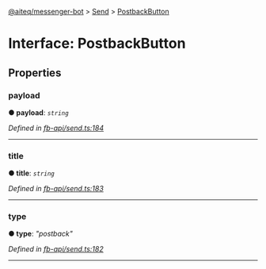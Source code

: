 [@aiteq/messenger-bot](../README.md) > [Send](../modules/send.md) > [PostbackButton](../interfaces/send.postbackbutton.md)



# Interface: PostbackButton


## Properties
<a id="payload"></a>

###  payload

**●  payload**:  *`string`* 

*Defined in [fb-api/send.ts:184](https://github.com/aiteq/messenger-bot/blob/a540dbb/src/fb-api/send.ts#L184)*





___

<a id="title"></a>

###  title

**●  title**:  *`string`* 

*Defined in [fb-api/send.ts:183](https://github.com/aiteq/messenger-bot/blob/a540dbb/src/fb-api/send.ts#L183)*





___

<a id="type"></a>

###  type

**●  type**:  *"postback"* 

*Defined in [fb-api/send.ts:182](https://github.com/aiteq/messenger-bot/blob/a540dbb/src/fb-api/send.ts#L182)*





___


